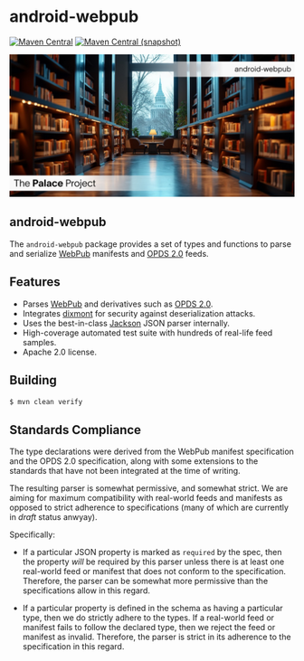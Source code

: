 android-webpub
==

[![Maven Central](https://img.shields.io/maven-central/v/org.thepalaceproject.webpub/org.thepalaceproject.webpub.svg?style=flat-square)](http://search.maven.org/#search%7Cga%7C1%7Cg%3A%22org.thepalaceproject.webpub%22)
[![Maven Central (snapshot)](https://img.shields.io/maven-metadata/v?metadataUrl=https%3A%2F%2Fcentral.sonatype.com%2Frepository%2Fmaven-snapshots%2Forg%2Fthepalaceproject%2Fwebpub%2Forg.thepalaceproject.webpub%2Fmaven-metadata.xml&style=flat-square)](https://central.sonatype.com/repository/maven-snapshots/org/thepalaceproject/webpub/)

![android-webpub](./src/site/resources/banner.jpg?raw=true)

## android-webpub

The `android-webpub` package provides a set of types and functions to parse
and serialize [WebPub](https://github.com/readium/webpub-manifest) manifests
and [OPDS 2.0](https://drafts.opds.io/opds-2.0.html) feeds.

## Features

* Parses [WebPub](https://github.com/readium/webpub-manifest) and derivatives such as [OPDS 2.0](https://drafts.opds.io/opds-2.0.html).
* Integrates [dixmont](https://github.com/io7m-com/dixmont) for security against deserialization attacks.
* Uses the best-in-class [Jackson](https://github.com/FasterXML/jackson) JSON parser internally.
* High-coverage automated test suite with hundreds of real-life feed samples.
* Apache 2.0 license.

## Building

```
$ mvn clean verify
```

## Standards Compliance

The type declarations were derived from the WebPub manifest specification and
the OPDS 2.0 specification, along with some extensions to the standards that
have not been integrated at the time of writing.

The resulting parser is somewhat permissive, and somewhat strict. We are
aiming for maximum compatibility with real-world feeds and manifests as opposed
to strict adherence to specifications (many of which are currently in _draft_
status anwyay).

Specifically:

* If a particular JSON property is marked as `required` by the spec, then
  the property _will_ be required by this parser unless there is at least one
  real-world feed or manifest that does not conform to the specification.
  Therefore, the parser can be somewhat more permissive than the specifications
  allow in this regard.

* If a particular property is defined in the schema as having a particular
  type, then we do strictly adhere to the types. If a real-world feed or
  manifest fails to follow the declared type, then we reject the feed or
  manifest as invalid. Therefore, the parser is strict in its adherence to
  the specification in this regard.
